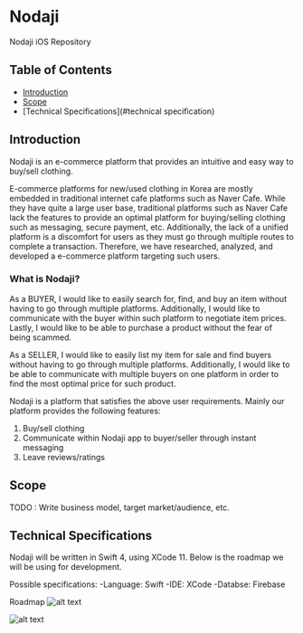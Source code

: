 # Nodaji
Nodaji iOS Repository

## Table of Contents

- [Introduction](#introduction)
- [Scope](#scope)
- [Technical Specifications](#technical specification)

## Introduction
Nodaji is an e-commerce platform that provides an intuitive and easy way to buy/sell clothing.

E-commerce platforms for new/used clothing in Korea are mostly embedded in traditional internet cafe platforms such as Naver Cafe. While they have quite a large user base, traditional platforms such as Naver Cafe lack the features to provide an optimal platform for buying/selling clothing such as messaging, secure payment, etc. Additionally, the lack of a unified platform is a discomfort for users as they must go through multiple routes to complete a transaction. Therefore, we have researched, analyzed, and developed a e-commerce platform targeting such users.


### What is Nodaji?
As a BUYER, I would like to easily search for, find, and buy an item without having to go through multiple platforms. Additionally, I would like to communicate with the buyer within such platform to negotiate item prices. Lastly, I would like to be able to purchase a product without the fear of being scammed.

As a SELLER, I would like to easily list my item for sale and find buyers without having to go through multiple platforms. Additionally, I would like to be able to communicate with multiple buyers on one platform in order to find the most optimal price for such product.

Nodaji is a platform that satisfies the above user requirements. Mainly our platform provides the following features:
  1. Buy/sell clothing
  2. Communicate within Nodaji app to buyer/seller through instant messaging
  3. Leave reviews/ratings

## Scope
TODO : Write business model, target market/audience, etc. 

## Technical Specifications
Nodaji will be written in Swift 4, using XCode 11. Below is the roadmap we will be using for development.

Possible specifications:
-Language: Swift
-IDE: XCode
-Databse: Firebase


Roadmap
![alt text](https://i.redd.it/ix44k24k9ik01.png)

![alt text](https://github.com/littlejkim/nodaji/blob/master/wireframe_image.png)
